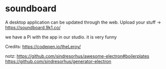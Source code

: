 # soundboard



A desktop application can be updated through the web. Upload your stuff -> https://soundboard.9k1.co/

we have a Pi with the app in our studio. it is very funny

Credits: https://codepen.io/theLeroy/




notz: 
https://github.com/sindresorhus/awesome-electron#boilerplates
https://github.com/sindresorhus/generator-electron

